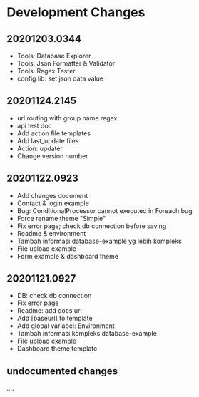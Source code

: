 # Development Changes

## 20201203.0344

- Tools: Database Explorer
- Tools: Json Formatter & Validator
- Tools: Regex Tester
- config lib: set json data value

## 20201124.2145

- url routing with group name regex
- api test doc
- Add action file templates
- Add last_update files
- Action: updater
- Change version number

## 20201122.0923

- Add changes document
- Contact & login example
- Bug: ConditionalProcessor cannot executed in Foreach bug 
- Force rename theme "Simple"
- Fix error page; check db connection before saving
- Readme & environment
- Tambah informasi database-example yg lebih kompleks
- File upload example
- Form example & dashboard theme


## 20201121.0927

- DB: check db connection
- Fix error page
- Readme: add docs url
- Add [baseurl] to template
- Add global variabel: Environment
- Tambah informasi kompleks database-example 
- File upload example
- Dashboard theme template

## undocumented changes 

....

